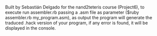 Built by Sebastián Delgado for the nand2teteris course (Project6), to execute run assembler.rb passing a .asm file as parameter ($ruby assembler.rb my_program.asm), as output the program will generate the traduced .hack version of your program, if any error is found, it will be displayed in the console.
